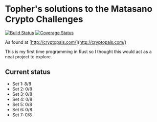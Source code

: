 Topher's solutions to the Matasano Crypto Challenges
====================================================

[![Build Status](https://travis-ci.org/Winwardo/matasano-crypto-challenges.svg?branch=master)](https://travis-ci.org/Winwardo/matasano-crypto-challenges)
[![Coverage Status](https://coveralls.io/repos/Winwardo/matasano-crypto-challenges/badge.svg?branch=master)](https://coveralls.io/r/Winwardo/matasano-crypto-challenges?branch=master)

As found at [http://cryptopals.com/](http://cryptopals.com/)

This is my first time programming in Rust so I thought this would act as a neat project to explore.

## Current status
* Set 1: 8/8
* Set 2: 0/8
* Set 3: 0/8
* Set 4: 0/8
* Set 5: 0/8
* Set 6: 0/8
* Set 7: 0/8
